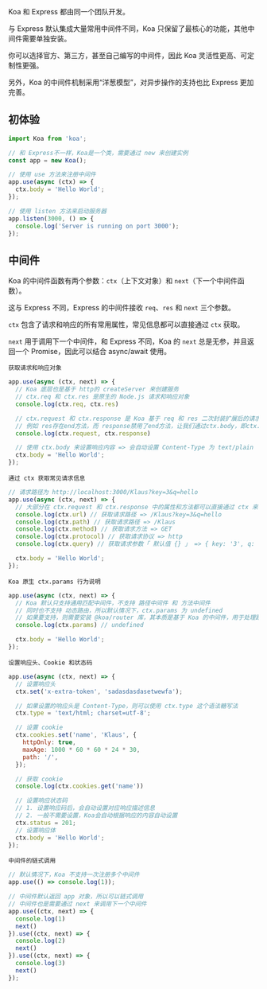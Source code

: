 Koa 和 Express 都由同一个团队开发。

与 Express 默认集成大量常用中间件不同，Koa 只保留了最核心的功能，其他中间件需要单独安装。

你可以选择官方、第三方，甚至自己编写的中间件，因此 Koa 灵活性更高、可定制性更强。

另外，Koa 的中间件机制采用“洋葱模型”，对异步操作的支持也比 Express 更加完善。



## 初体验

```js
import Koa from 'koa';

// 和 Express不一样，Koa是一个类，需要通过 new 来创建实例
const app = new Koa();

// 使用 use 方法来注册中间件
app.use(async (ctx) => {
  ctx.body = 'Hello World';
});

// 使用 listen 方法来启动服务器
app.listen(3000, () => {
  console.log('Server is running on port 3000');
});
```



## 中间件

Koa 的中间件函数有两个参数：`ctx`（上下文对象）和 `next`（下一个中间件函数）。

这与 Express 不同，Express 的中间件接收 `req`、`res` 和 `next` 三个参数。



`ctx` 包含了请求和响应的所有常用属性，常见信息都可以直接通过 `ctx` 获取。

`next` 用于调用下一个中间件，和 Express 不同，Koa 的 `next` 总是无参，并且返回一个 Promise，因此可以结合 async/await 使用。



`获取请求和响应对象`

```js
app.use(async (ctx, next) => {
  // Koa 底层也是基于 http的 createServer 来创建服务
  // ctx.req 和 ctx.res 是原生的 Node.js 请求和响应对象
  console.log(ctx.req, ctx.res)

  // ctx.request 和 ctx.response 是 Koa 基于 req 和 res 二次封装扩展后的请求和响应对象
  // 例如 res存在end方法，而 response禁用了end方法，让我们通过ctx.body，即ctx.response.body来响应结果
  console.log(ctx.request, ctx.response)

  // 使用 ctx.body 来设置响应内容 => 会自动设置 Content-Type 为 text/plain
  ctx.body = 'Hello World';
});
```



`通过 ctx 获取常见请求信息`

```js
// 请求路径为 http://localhost:3000/Klaus?key=3&q=hello
app.use(async (ctx, next) => {
  // 大部分在 ctx.request 和 ctx.response 中的属性和方法都可以直接通过 ctx 来访问
  console.log(ctx.url) // 获取请求路径 => /Klaus?key=3&q=hello
  console.log(ctx.path) // 获取请求路径 => /Klaus
  console.log(ctx.method) // 获取请求方法 => GET
  console.log(ctx.protocol) // 获取请求协议 => http
  console.log(ctx.query) // 获取请求参数「 默认值 {} 」 => { key: '3', q: 'hello' }

  ctx.body = 'Hello World';
});
```



`Koa 原生 ctx.params 行为说明`

```js
app.use(async (ctx, next) => {
  // Koa 默认只支持通用匹配中间件，不支持 路径中间件 和 方法中间件
  // 同时也不支持 动态路由，所以默认情况下，ctx.params 为 undefined
  // 如果要支持，则需要安装 @koa/router 库，其本质是基于 Koa 的中间件，用于处理路由
  console.log(ctx.params) // undefined

  ctx.body = 'Hello World';
});
```



`设置响应头、Cookie 和状态码`

```js
app.use(async (ctx, next) => {
  // 设置响应头
  ctx.set('x-extra-token', 'sadasdasdasetwewfa');

  // 如果设置的响应头是 Content-Type，则可以使用 ctx.type 这个语法糖写法
  ctx.type = 'text/html; charset=utf-8';

  // 设置 cookie
  ctx.cookies.set('name', 'Klaus', {
    httpOnly: true,
    maxAge: 1000 * 60 * 60 * 24 * 30,
    path: '/',
  });

  // 获取 cookie
  console.log(ctx.cookies.get('name'))

  // 设置响应状态码
  // 1. 设置响应码后，会自动设置对应响应描述信息
  // 2. 一般不需要设置，Koa会自动根据响应的内容自动设置
  ctx.status = 201;
  // 设置响应体
  ctx.body = 'Hello World';
});
```



`中间件的链式调用`

```js
// 默认情况下，Koa 不支持一次注册多个中间件
app.use(() => console.log(1));
```

```js
// 中间件默认返回 app 对象，所以可以链式调用
// 中间件也是需要通过 next 来调用下一个中间件
app.use((ctx, next) => {
  console.log(1)
  next()
}).use((ctx, next) => {
  console.log(2)
  next()
}).use((ctx, next) => {
  console.log(3)
  next()
});
```

